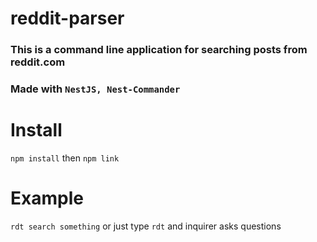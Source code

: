 # reddit-parser
### This is a command line application for searching posts from reddit.com
### Made with `NestJS, Nest-Commander`

# Install
`npm install` then
`npm link`

# Example
`rdt search something` or just type `rdt` and inquirer asks questions
